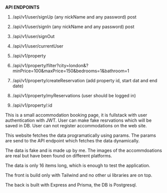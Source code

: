 
**API ENDPOINTS**

1. /api/v1/user/signUp (any nickName and any password) post
2. /api/v1/user/signIn (any nickName and any password) post
3. /api/v1/user/signOut
4. /api/v1/user/currentUser

5. /api/v1/property
6. /api/v1/property/filter?city=london&?minPrice=100&maxPrice=150&bedrooms=1&bathroom=1
7. /api/v1/property/createReservation (add property id, start dat and end date)
8. /api/v1/property/myReservations (user should be logged in)
9. /api/v1/property/:id

This is a small accommodation booking page, it is fullstack with user authentication with JWT. User can make fake resrvations which will be saved in DB. User can not register accommodations on the web site.

This website fetches the data programatically using params. The params are send to the API endpoint which fetches the data dynamically.

The data is fake and is made up by me. The images of the accommdoations are real but have been found on different platforms.

The data is only 16 items long, which is enough to test the application.

The front is build only with Tailwind and no other ui libraries are on top.

The back is built with Express and Prisma, the DB is Postgresql.
